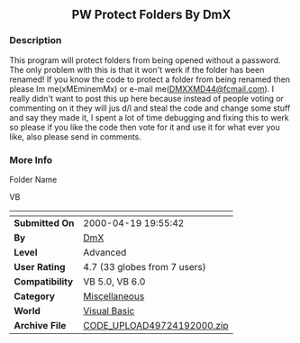 ﻿<div align="center">

## PW Protect Folders By DmX


</div>

### Description

This program will protect folders from being opened without a password. The only problem with this is that it won't werk if the folder has been renamed! If you know the code to protect a folder from being renamed then please Im me(xMEminemMx) or e-mail me(DMXXMD44@fcmail.com). I really didn't want to post this up here because instead of people voting or commenting on it they will jus d/l and steal the code and change some stuff and say they made it, I spent a lot of time debugging and fixing this to werk so please if you like the code then vote for it and use it for what ever you like, also please send in comments.
 
### More Info
 
Folder Name

VB


<span>             |<span>
---                |---
**Submitted On**   |2000-04-19 19:55:42
**By**             |[DmX](https://github.com/Planet-Source-Code/PSCIndex/blob/master/ByAuthor/dmx.md)
**Level**          |Advanced
**User Rating**    |4.7 (33 globes from 7 users)
**Compatibility**  |VB 5\.0, VB 6\.0
**Category**       |[Miscellaneous](https://github.com/Planet-Source-Code/PSCIndex/blob/master/ByCategory/miscellaneous__1-1.md)
**World**          |[Visual Basic](https://github.com/Planet-Source-Code/PSCIndex/blob/master/ByWorld/visual-basic.md)
**Archive File**   |[CODE\_UPLOAD49724192000\.zip](https://github.com/Planet-Source-Code/dmx-pw-protect-folders-by-dmx__1-7396/archive/master.zip)








